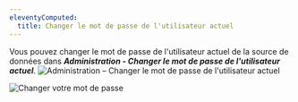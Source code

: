 ```yaml
---
eleventyComputed:
  title: Changer le mot de passe de l'utilisateur actuel
---
```

Vous pouvez changer le mot de passe de l'utilisateur actuel de la source de données dans ***Administration - Changer le mot de passe de l'utilisateur actuel***.
![Administration – Changer le mot de passe de l'utilisateur actuel](https://cdnweb.devolutions.net/docs/docs_en_rdm_mac_clip10450.png)

![Changer votre mot de passe](https://cdnweb.devolutions.net/docs/docs_en_rdm_mac_clip10135.png)
